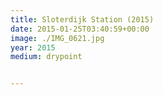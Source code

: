 ```yaml
---
title: Sloterdijk Station (2015)
date: 2015-01-25T03:40:59+00:00
image: ./IMG_0621.jpg
year: 2015
medium: drypoint


---
```

